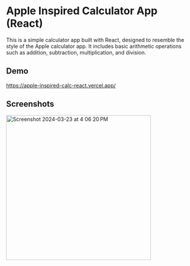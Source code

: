 # Apple Inspired Calculator App (React)

This is a simple calculator app built with React, designed to resemble the style of the Apple calculator app. It includes basic arithmetic operations such as addition, subtraction, multiplication, and division.

## Demo

https://apple-inspired-calc-react.vercel.app/

## Screenshots

<img width="391" alt="Screenshot 2024-03-23 at 4 06 20 PM" src="https://github.com/kishandr15/apple-inspired-calc-react/assets/93592071/eadff147-61ce-4d55-9b6c-a8483c505fb1">
